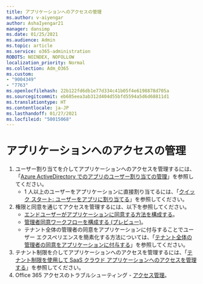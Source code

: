 ```yaml
---
title: アプリケーションへのアクセスの管理
ms.author: v-aiyengar
author: AshaIyengar21
manager: dansimp
ms.date: 01/25/2021
ms.audience: Admin
ms.topic: article
ms.service: o365-administration
ROBOTS: NOINDEX, NOFOLLOW
localization_priority: Normal
ms.collection: Adm_O365
ms.custom:
- "9004349"
- "7763"
ms.openlocfilehash: 22b122fd6db1e77d334c41b05f4e6198878d705a
ms.sourcegitcommit: eb685eea3ab312d404d55bfd5594a5d6d68811d1
ms.translationtype: HT
ms.contentlocale: ja-JP
ms.lasthandoff: 01/27/2021
ms.locfileid: "50015068"
---
```

# <a name="manage-application-access"></a>アプリケーションへのアクセスの管理

1. ユーザー割り当てを介してアプリケーションへのアクセスを管理するには、「[Azure ActiveDirectory でのアプリのユーザー割り当ての管理](https://docs.microsoft.com/azure/active-directory/manage-apps/assign-user-or-group-access-portal)」を参照してください。
    - 1 人以上のユーザーをアプリケーションに直接割り当てるには、「[クイック スタート: ユーザーをアプリに割り当てる](https://docs.microsoft.com/azure/active-directory/manage-apps/assign-user-or-group-access-portal)」を参照してください。
1. 権限と同意を通じてアクセスを管理するには、以下を参照してください。
    - [エンドユーザーがアプリケーションに同意する方法を構成する](https://docs.microsoft.com/azure/active-directory/manage-apps/configure-user-consent?tabs=azure-portal)。 
    - [管理者同意ワークフローを構成する (プレビュー)](https://docs.microsoft.com/zure/active-directory/manage-apps/configure-admin-consent-workflow)。 
    - テナント全体の管理者の同意をアプリケーションに付与することでユーザー エクスペリエンスを簡素化する方法については、「[テナント全体の管理者の同意をアプリケーションに付与する](https://docs.microsoft.com/azure/active-directory/manage-apps/grant-admin-consent)」を参照してください。 
1. テナント制限を介してアプリケーションへのアクセスを管理するには、「[テナント制限を使用して SaaS クラウド アプリケーションへのアクセスを管理する](https://docs.microsoft.com/azure/active-directory/manage-apps/tenant-restrictions)」を参照してください。 
1. Office 365 アクセスのトラブルシューティング - [アクセス管理](https://docs.microsoft.com/office365/troubleshoot/access-management/cannot-add-guest-users-in-m365-admin-center)。
